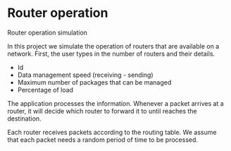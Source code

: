 # Router operation
Router operation simulation

In this project we simulate the operation of routers that are available on a network. First, the user types in the number of routers and their details.
* Id
* Data management speed (receiving - sending)
* Maximum number of packages that can be managed
* Percentage of load

The application processes the information. Whenever a packet arrives at a router, it will decide which router to forward it to until reaches the destination.

Each router receives packets according to the routing table. We assume that each packet needs a random period of time to be processed.
